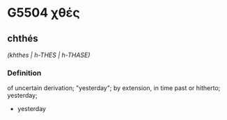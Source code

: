 # G5504 χθές

## chthés

_(khthes | h-THES | h-THASE)_

### Definition

of uncertain derivation; "yesterday"; by extension, in time past or hitherto; yesterday; 

- yesterday
